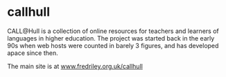 callhull
========

CALL@Hull is a collection of online resources for teachers and learners of languages in higher education. The project was started back in the early 90s when web hosts were counted in barely 3 figures, and has developed apace since then. 

The main site is at www.fredriley.org.uk/callhull
